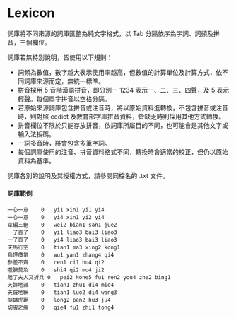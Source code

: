 # Lexicon

詞庫將不同來源的詞庫匯整為純文字格式，以 Tab 分隔依序為字詞、詞頻及拼音，三個欄位。

詞庫若無特別說明，皆使用以下規則：

- 詞頻為數值，數字越大表示使用率越高，但數值的計算單位及計算方式，依不同詞庫來源而定，無統一標準。
- 拼音採用 5 音階漢語拼音，即分別一 1234 表示一、二、三、四聲，及 5 表示輕聲。每個單字拼音以空格分隔。
- 若原始來源詞庫包含拼音或注音時，將以原始資料進轉換，不包含拼音或注音時，則對照 cedict 及教育部字庫拼音資料，皆缺乏時則採用其他方式轉換。
- 拼音欄位不限於只能存放拼音，依詞庫所屬目的不同，也可能會是其他文字或輸入法拆碼。
- 一詞多音時，將會包含多筆字詞。
- 每個詞庫使用的注音、拼音資料格式不同，轉換時會適當的校正，但仍以原始資料為基準。

詞庫各別的說明及其授權方式，請參閱同檔名的 .txt 文件。

#### 詞庫範例

```
一心一意	0	yi1 xin1 yi1 yi4
一心一意	0	yi4 xin1 yi2 yi4
韋編三絕	0	wei2 bian1 san1 jue2
一了百了	0	yi1 liao3 bai3 liao3
一了百了	0	yi4 liao3 bai3 liao3
天馬行空	0	tian1 ma3 xing2 kong1  
烏煙瘴氣	0	wu1 yan1 zhang4 qi4  
參差不齊	0	cen1 ci1 bu4 qi2  
噬臍莫及	0	shi4 qi2 mo4 ji2  
賠了夫人又折兵	0	pei2 None5 fu1 ren2 you4 zhe2 bing1  
天誅地滅	0	tian1 zhu1 di4 mie4  
天羅地網	0	tian1 luo2 di4 wang3  
龍蟠虎踞	0	long2 pan2 hu3 ju4  
切膚之痛	0	qie4 fu1 zhi1 tong4  
```